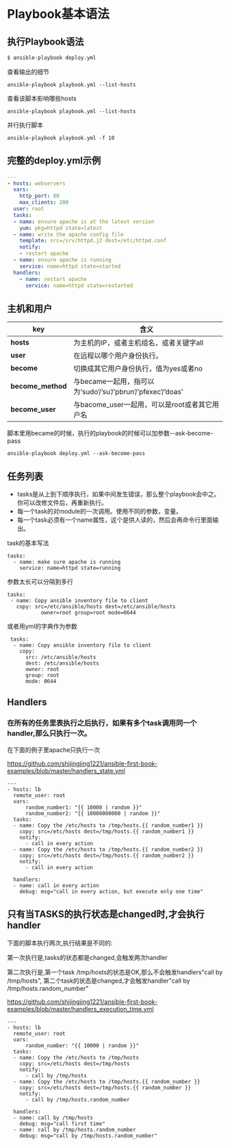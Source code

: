 # Playbook基本语法


## 执行Playbook语法


```bash
$ ansible-playbook deploy.yml
```
查看输出的细节


```
ansible-playbook playbook.yml --list-hosts
```

查看该脚本影响哪些hosts

```
ansible-playbook playbook.yml --list-hosts
```

并行执行脚本

```
ansible-playbook playbook.yml -f 10
```


## 完整的deploy.yml示例



```yml
---
- hosts: webservers
  vars:
    http_port: 80
    max_clients: 200
  user: root
  tasks:
  - name: ensure apache is at the latest version
    yum: pkg=httpd state=latest
  - name: write the apache config file
    template: src=/srv/httpd.j2 dest=/etc/httpd.conf
    notify:
    - restart apache
  - name: ensure apache is running
    service: name=httpd state=started
  handlers:
    - name: restart apache
      service: name=httpd state=restarted
```

## 主机和用户



| key | 含义  |
| -- | -- |
| **hosts** | 为主机的IP，或者主机组名，或者关键字all |
|**user** | 在远程以哪个用户身份执行。 |
| **become** | 切换成其它用户身份执行，值为yes或者no |
| **become_method** | 与became一起用，指可以为‘sudo’/’su’/’pbrun’/’pfexec’/’doas’ |
| **become_user** | 与bacome_user一起用，可以是root或者其它用户名 |

脚本里用became的时候，执行的playbook的时候可以加参数--ask-become-pass

```ansible-playbook deploy.yml --ask-become-pass```



## 任务列表

* tasks是从上到下顺序执行，如果中间发生错误，那么整个playbook会中之。你可以改修文件后，再重新执行。
* 每一个task的对module的一次调用。使用不同的参数，变量。
* 每一个task必须有一个name属性，这个是供人读的，然后会再命令行里面输出。

task的基本写法

```
tasks:
  - name: make sure apache is running
    service: name=httpd state=running
```
 
参数太长可以分隔到多行
 
 ```
 tasks:
  - name: Copy ansible inventory file to client
    copy: src=/etc/ansible/hosts dest=/etc/ansible/hosts
            owner=root group=root mode=0644
 ```
或者用yml的字典作为参数

```
 tasks:
  - name: Copy ansible inventory file to client
    copy: 
      src: /etc/ansible/hosts 
      dest: /etc/ansible/hosts
      owner: root
      group: root 
      mode: 0644
```
 
## Handlers



### 在所有的任务里表执行之后执行，如果有多个task调用同一个handler,那么只执行一次。



在下面的例子里apache只执行一次

https://github.com/shijingjing1221/ansible-first-book-examples/blob/master/handlers_state.yml


```
---
- hosts: lb
  remote_user: root
  vars:
      random_number1: "{{ 10000 | random }}"
      random_number2: "{{ 10000000000 | random }}"
  tasks:
  - name: Copy the /etc/hosts to /tmp/hosts.{{ random_number1 }}
    copy: src=/etc/hosts dest=/tmp/hosts.{{ random_number1 }}
    notify:
      - call in every action
  - name: Copy the /etc/hosts to /tmp/hosts.{{ random_number2 }}
    copy: src=/etc/hosts dest=/tmp/hosts.{{ random_number2 }}
    notify:
      - call in every action

  handlers:
  - name: call in every action
    debug: msg="call in every action, but execute only one time"

```

## 只有当TASKS的执行状态是changed时,才会执行handler



下面的脚本执行两次,执行结果是不同的:

第一次执行是,tasks的状态都是changed,会触发两次handler

第二次执行是,第一个task /tmp/hosts的状态是OK,那么不会触发handlers"call by /tmp/hosts",
第二个task的状态是changed,才会触发handler"call by /tmp/hosts.random_number"

https://github.com/shijingjing1221/ansible-first-book-examples/blob/master/handlers_execution_time.yml

```
---
- hosts: lb
  remote_user: root
  vars:
      random_number: "{{ 10000 | random }}"
  tasks:
  - name: Copy the /etc/hosts to /tmp/hosts
    copy: src=/etc/hosts dest=/tmp/hosts
    notify:
      - call by /tmp/hosts
  - name: Copy the /etc/hosts to /tmp/hosts.{{ random_number }}
    copy: src=/etc/hosts dest=/tmp/hosts.{{ random_number }}
    notify:
      - call by /tmp/hosts.random_number

  handlers:
  - name: call by /tmp/hosts
    debug: msg="call first time"
  - name: call by /tmp/hosts.random_number
    debug: msg="call by /tmp/hosts.random_number"

  
```

